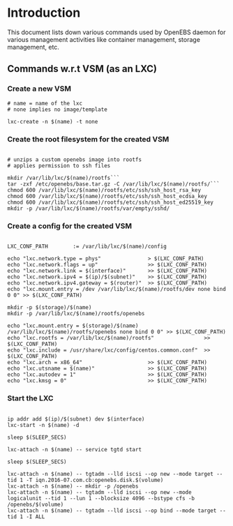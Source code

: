 # Introduction

This document lists down various commands used by OpenEBS
daemon for various management activities like container management,
storage management, etc.

## Commands w.r.t VSM (as an LXC)

### Create a new VSM

```shell
# name = name of the lxc
# none implies no image/template

lxc-create -n $(name) -t none
```

### Create the root filesystem for the created VSM

```shell

# unzips a custom openebs image into rootfs
# applies permission to ssh files

mkdir /var/lib/lxc/$(name)/rootfs```
tar -zxf /etc/openebs/base.tar.gz -C /var/lib/lxc/$(name)/rootfs/```
chmod 600 /var/lib/lxc/$(name)/rootfs/etc/ssh/ssh_host_rsa_key
chmod 600 /var/lib/lxc/$(name)/rootfs/etc/ssh/ssh_host_ecdsa_key
chmod 600 /var/lib/lxc/$(name)/rootfs/etc/ssh/ssh_host_ed25519_key
mkdir -p /var/lib/lxc/$(name)/rootfs/var/empty/sshd/

```

### Create a config for the created VSM

```shell

LXC_CONF_PATH        := /var/lib/lxc/$(name)/config

echo "lxc.network.type = phys"               > $(LXC_CONF_PATH)
echo "lxc.network.flags = up"                >> $(LXC_CONF_PATH)
echo "lxc.network.link = $(interface)"       >> $(LXC_CONF_PATH)
echo "lxc.network.ipv4 = $(ip)/$(subnet)"    >> $(LXC_CONF_PATH)
echo "lxc.network.ipv4.gateway = $(router)"  >> $(LXC_CONF_PATH)
echo "lxc.mount.entry = /dev /var/lib/lxc/$(name)/rootfs/dev none bind 0 0" >> $(LXC_CONF_PATH)

mkdir -p $(storage)/$(name)
mkdir -p /var/lib/lxc/$(name)/rootfs/openebs

echo "lxc.mount.entry = $(storage)/$(name) /var/lib/lxc/$(name)/rootfs/openebs none bind 0 0" >> $(LXC_CONF_PATH)
echo "lxc.rootfs = /var/lib/lxc/$(name)/rootfs"                >> $(LXC_CONF_PATH)
echo "lxc.include = /usr/share/lxc/config/centos.common.conf"  >> $(LXC_CONF_PATH)
echo "lxc.arch = x86_64"                     >> $(LXC_CONF_PATH)
echo "lxc.utsname = $(name)"                 >> $(LXC_CONF_PATH)
echo "lxc.autodev = 1"                       >> $(LXC_CONF_PATH)
echo "lxc.kmsg = 0"                          >> $(LXC_CONF_PATH)
```

### Start the LXC

```shell

ip addr add $(ip)/$(subnet) dev $(interface)
lxc-start -n $(name) -d

sleep $(SLEEP_SECS)

lxc-attach -n $(name) -- service tgtd start

sleep $(SLEEP_SECS)

lxc-attach -n $(name) -- tgtadm --lld iscsi --op new --mode target --tid 1 -T iqn.2016-07.com.cb:openebs.disk.$(volume)
lxc-attach -n $(name) -- mkdir -p /openebs
lxc-attach -n $(name) -- tgtadm --lld iscsi --op new --mode logicalunit --tid 1 --lun 1 --blocksize 4096 --bstype cfs -b /openebs/$(volume)
lxc-attach -n $(name) -- tgtadm --lld iscsi --op bind --mode target --tid 1 -I ALL
```
